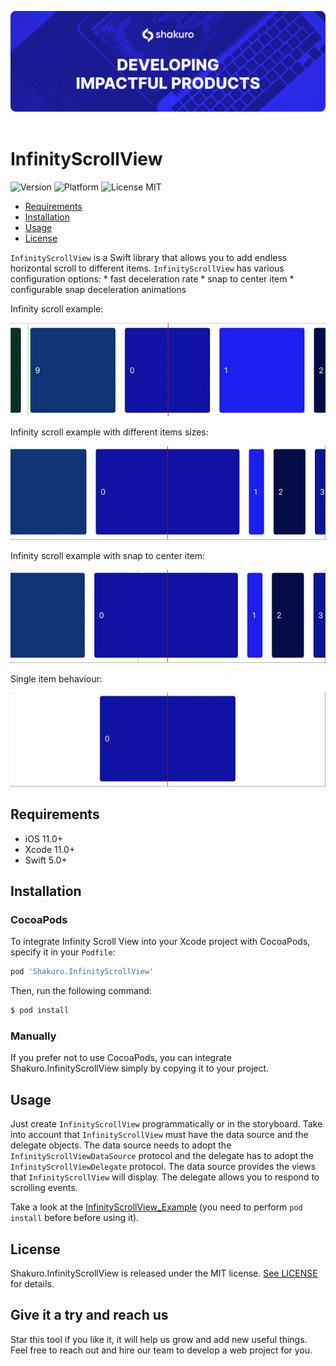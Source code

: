 ![Shakuro Infinity Scroll View](Resources/title_image.png)
<br><br>
# InfinityScrollView
![Version](https://img.shields.io/badge/version-1.0.0-blue.svg)
![Platform](https://img.shields.io/badge/platform-iOS-lightgrey.svg)
![License MIT](https://img.shields.io/badge/license-MIT-green.svg)

- [Requirements](#requirements)
- [Installation](#installation)
- [Usage](#usage)
- [License](#license)

`InfinityScrollView` is a Swift library that allows you to add endless horizontal scroll to different items. `InfinityScrollView` has various configuration options:
    * fast deceleration rate 
    * snap to center item 
    * configurable snap deceleration animations
 

Infinity scroll example:

![](Resources/infinity_scroll.gif)


Infinity scroll example with different items sizes:

![](Resources/infinity_scroll_with_different_sizes.gif)


Infinity scroll example with snap to center item:

![](Resources/infinity_scroll_with_snap_to_center.gif)


Single item behaviour:

![](Resources/single_item_behaviour.gif)


## Requirements

- iOS 11.0+
- Xcode 11.0+
- Swift 5.0+

## Installation

### CocoaPods

To integrate Infinity Scroll View into your Xcode project with CocoaPods, specify it in your `Podfile`:

```ruby
pod 'Shakuro.InfinityScrollView'
```

Then, run the following command:

```bash
$ pod install
```

### Manually

If you prefer not to use CocoaPods, you can integrate Shakuro.InfinityScrollView simply by copying it to your project.

## Usage

Just create `InfinityScrollView` programmatically or in the storyboard. Take into account that `InfinityScrollView` must have the data source and the delegate objects. The data source needs to adopt the `InfinityScrollViewDataSource` protocol and the delegate has to adopt the `InfinityScrollViewDelegate` protocol. The data source provides the views that `InfinityScrollView` will display. The delegate allows you to respond to scrolling events.

Take a look at the [InfinityScrollView_Example](https://github.com/shakurocom/InfinityScrollView/tree/main/InfinityScrollView_Example) (you need to perform `pod install` before before using it).

## License

Shakuro.InfinityScrollView is released under the MIT license. [See LICENSE](https://github.com/shakurocom/InfinityScrollView/blob/main/LICENSE.md) for details.

## Give it a try and reach us

Star this tool if you like it, it will help us grow and add new useful things. Feel free to reach out and hire our team to develop a web project for you.



